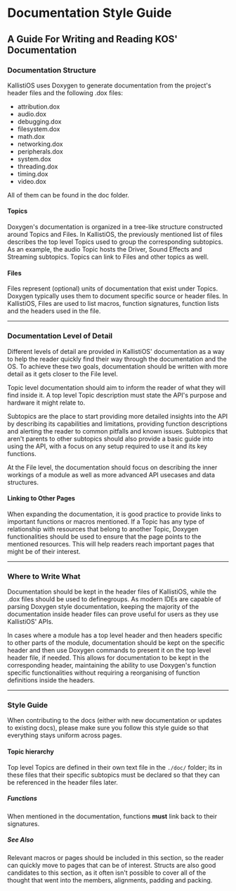 # Documentation Style Guide

## A Guide For Writing and Reading KOS' Documentation

### Documentation Structure

KallistiOS uses Doxygen to generate documentation from the project's header 
files and the following .dox files:

- attribution.dox 
- audio.dox
- debugging.dox
- filesystem.dox
- math.dox
- networking.dox
- peripherals.dox
- system.dox
- threading.dox
- timing.dox
- video.dox

All of them can be found in the doc folder.

#### Topics

Doxygen's documentation is organized in a tree-like structure constructed around
Topics and Files. In KallistiOS, the previously mentioned list of files describes
the top level Topics used to group the corresponding subtopics. As an example,
the audio Topic hosts the Driver, Sound Effects and Streaming subtopics.
Topics can link to Files and other topics as well. 

#### Files

Files represent (optional) units of documentation that exist under Topics. Doxygen
typically uses them to document specific source or header files. In KallistiOS,
Files are used to list macros, function signatures, function lists and the
headers used in the file.

---

### Documentation Level of Detail

Different levels of detail are provided in KallistiOS' documentation as a way to
help the reader quickly find their way through the documentation and the OS.
To achieve these two goals, documentation should be written with more
detail as it gets closer to the File level.

Topic level documentation should aim to inform the reader of what they will find
inside it. A top level Topic description must state the API's purpose and
hardware it might relate to.

Subtopics are the place to start providing more detailed insights into the API
by describing its capabilities and limitations, providing function descriptions 
and alerting the reader to common pitfalls and known issues. Subtopics that
aren't parents to other subtopics should also provide a basic guide into using 
the API, with a focus on any setup required to use it and its key
functions.

At the File level, the documentation should focus on describing the inner
workings of a module as well as more advanced API usecases and data structures.

#### Linking to Other Pages

When expanding the documentation, it is good practice to provide links to
important functions or macros mentioned. If a Topic has any type of relationship
with resources that belong to another Topic, Doxygen functionalities should be
used to ensure that the page points to the mentioned resources. 
This will help readers reach important pages that might be of their interest.

---

### Where to Write What

Documentation should be kept in the header files of KallistiOS, while the .dox
files should be used to definegroups. As modern IDEs are capable of parsing
Doxygen style documentation, keeping the majority of the documentation inside
header files can prove useful for users as they use KallistiOS' APIs.

In cases where a module has a top level header and then headers specific to
other parts of the module, documentation should be kept on the specific header
and then use Doxygen commands to present it on the top level header file, if
needed. This allows for documentation to be kept in the corresponding header,
maintaining the ability to use Doxygen's function specific functionalities
without requiring a reorganising of function definitions inside the headers. 

---

### Style Guide

When contributing to the docs (either with new documentation or updates to 
existing docs), please make sure you follow this style guide so that everything 
stays uniform across pages.

#### Topic hierarchy

Top level Topics are defined in their own text file in the `./doc/` folder; its in these files
that their specific subtopics must be declared so that they can be referenced in the header files later.

##### Functions

When mentioned in the documentation, functions __must__ link back to their signatures. 

##### See Also

Relevant macros or pages should be included in this section, so the reader can quickly move to pages that
can be of interest. Structs are also good candidates to this section, as it often isn't possible to cover
all of the thought that went into the members, alignments, padding and packing.